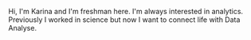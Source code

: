 Hi, I'm Karina and I'm freshman here.
I'm always interested in analytics.
Previously I worked in science 
but now I want to connect life with Data Analyse.
